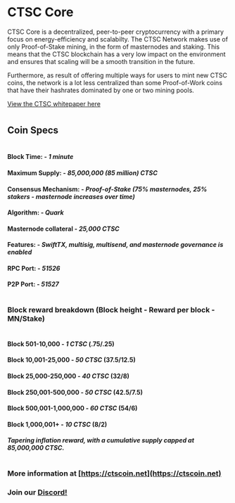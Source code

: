# CTSC Core

CTSC Core is a decentralized, peer-to-peer cryptocurrency with a primary focus on energy-efficiency and scalabilty. The CTSC Network makes use of only Proof-of-Stake mining, in the form of masternodes and staking. This means that the CTSC blockchain has a very low impact on the environment and ensures that scaling will be a smooth transition in the future. 

Furthermore, as result of offering multiple ways for users to mint new CTSC coins, the network is a lot less centralized than some Proof-of-Work coins that have their hashrates dominated by one or two mining pools.

[View the CTSC whitepaper here](http://ctscoin.net/wp-content/uploads/2018/11/Whitepaper.pdf)

#
## Coin Specs 
#


#### Block Time: - *1 minute* 
#### Maximum Supply: - *85,000,000 (85 million) CTSC*
#### Consensus Mechanism: - *Proof-of-Stake (75% masternodes, 25% stakers - masternode increases over time)*
#### Algorithm: - *Quark* 
#### Masternode collateral - *25,000 CTSC* 
#### Features: - *SwiftTX, multisig, multisend, and masternode governance is enabled* 
#### RPC Port: - *51526* 
#### P2P Port: - *51527* 

#

### Block reward breakdown (Block height - Reward per block - MN/Stake)
#

#### Block 501-10,000	  -   *1 CTSC*  (.75/.25)

#### Block 10,001-25,000   -   *50 CTSC*    (37.5/12.5)

#### Block 25,000-250,000  -   *40 CTSC*    (32/8)

#### Block 250,001-500,000  -   *50 CTSC*   (42.5/7.5)

#### Block 500,001-1,000,000  -  *60 CTSC*  (54/6)

#### Block 1,000,001+   -   *10 CTSC*    (8/2)

#### *Tapering inflation reward, with a cumulative supply capped at 85,000,000 CTSC.*

#

### More information at [https://ctscoin.net](https://ctscoin.net)
### Join our [Discord!](https://discord.gg/vB9KgNc)

